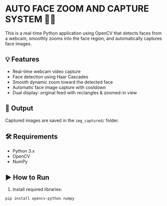 # AUTO FACE ZOOM AND CAPTURE SYSTEM 🧠📸

This is a real-time Python application using OpenCV that detects faces from a webcam, smoothly zooms into the face region, and automatically captures face images.

## 💡 Features
- Real-time webcam video capture
- Face detection using Haar Cascades
- Smooth dynamic zoom toward the detected face
- Automatic face image capture with cooldown
- Dual display: original feed with rectangles & zoomed-in view

## 📂 Output
Captured images are saved in the `img_captured/` folder.

## 🛠️ Requirements
- Python 3.x
- OpenCV
- NumPy

## ▶️ How to Run

1. Install required libraries:
```bash
pip install opencv-python numpy
